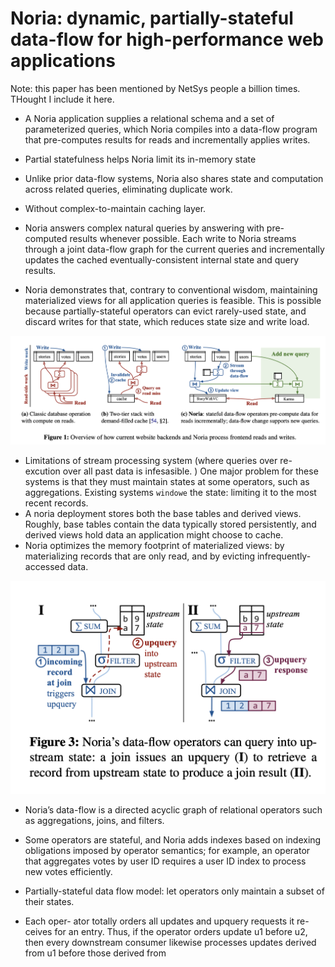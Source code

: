 # Noria: dynamic, partially-stateful data-flow for high-performance web applications

Note: this paper has been mentioned by NetSys people a billion times. THought I include it here.

- A Noria application supplies a relational schema and a set of parameterized queries, which Noria compiles into a data-flow program that pre-computes results for reads and incrementally applies writes. 
- Partial statefulness helps Noria limit its in-memory state
- Unlike prior data-flow systems, Noria also shares state and computation across related queries, eliminating duplicate work.
- Without complex-to-maintain caching layer. 

- Noria answers complex natural queries by answering with pre-computed results whenever possible. Each write to Noria streams through a joint data-flow graph for the current queries and incrementally updates the cached eventually-consistent internal state and query results.
- Noria demonstrates that, contrary to conventional wisdom, maintaining materialized views for all application queries is feasible. This is possible because partially-stateful operators can evict rarely-used state, and discard writes for that state, which reduces state size and write load.

![alt text](image-1.png)

- Limitations of stream processing system (where queries over re-excution over all past data is infesasible. ) One major problem for these systems is that they must maintain states at some operators, such as aggregations. Existing systems `windowe` the state: limiting it to the most recent records. 
- A noria deployment stores both the base tables and derived views. Roughly, base tables contain the data typically stored persistently, and derived views hold data an application might choose to cache.
- Noria optimizes the memory footprint of materialized views: by materializing records that are only read, and by evicting infrequently-accessed data. 

![alt text](image-2.png)

- Noria’s data-flow is a directed acyclic graph of relational operators such as aggregations, joins, and filters.

- Some operators are stateful, and Noria adds indexes based on indexing obligations imposed by operator semantics; for example, an operator that aggregates votes by user ID requires a user ID index to process new votes efficiently.

- Partially-stateful data flow model: let operators only maintain a subset of their states. 

- Each oper- ator totally orders all updates and upquery requests it re- ceives for an entry. Thus, if the operator orders update u1 before u2, then every downstream consumer likewise processes updates derived from u1 before those derived from 